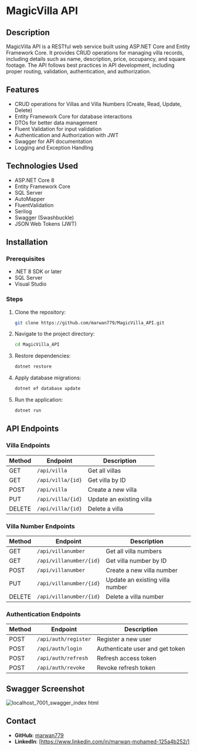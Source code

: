 # MagicVilla API

## Description
MagicVilla API is a RESTful web service built using ASP.NET Core and Entity Framework Core. It provides CRUD operations for managing villa records, including details such as name, description, price, occupancy, and square footage. The API follows best practices in API development, including proper routing, validation, authentication, and authorization.

## Features
- CRUD operations for Villas and Villa Numbers (Create, Read, Update, Delete)
- Entity Framework Core for database interactions
- DTOs for better data management
- Fluent Validation for input validation
- Authentication and Authorization with JWT
- Swagger for API documentation
- Logging and Exception Handling

## Technologies Used
- ASP.NET Core 8
- Entity Framework Core
- SQL Server
- AutoMapper
- FluentValidation
- Serilog
- Swagger (Swashbuckle)
- JSON Web Tokens (JWT)

## Installation

### Prerequisites
- .NET 8 SDK or later
- SQL Server
- Visual Studio

### Steps
1. Clone the repository:
   ```sh
   git clone https://github.com/marwan779/MagicVilla_API.git
   ```
2. Navigate to the project directory:
   ```sh
   cd MagicVilla_API
   ```
3. Restore dependencies:
   ```sh
   dotnet restore
   ```
4. Apply database migrations:
   ```sh
   dotnet ef database update
   ```
5. Run the application:
   ```sh
   dotnet run
   ```


## API Endpoints

### Villa Endpoints
| Method | Endpoint | Description |
|--------|---------|-------------|
| GET    | `/api/villa` | Get all villas |
| GET    | `/api/villa/{id}` | Get villa by ID |
| POST   | `/api/villa` | Create a new villa |
| PUT    | `/api/villa/{id}` | Update an existing villa |
| DELETE | `/api/villa/{id}` | Delete a villa |

### Villa Number Endpoints
| Method | Endpoint | Description |
|--------|---------|-------------|
| GET    | `/api/villanumber` | Get all villa numbers |
| GET    | `/api/villanumber/{id}` | Get villa number by ID |
| POST   | `/api/villanumber` | Create a new villa number |
| PUT    | `/api/villanumber/{id}` | Update an existing villa number |
| DELETE | `/api/villanumber/{id}` | Delete a villa number |

### Authentication Endpoints
| Method | Endpoint | Description |
|--------|---------|-------------|
| POST   | `/api/auth/register` | Register a new user |
| POST   | `/api/auth/login` | Authenticate user and get token |
| POST   | `/api/auth/refresh` | Refresh access token |
| POST   | `/api/auth/revoke` | Revoke refresh token |

## Swagger Screenshot
![localhost_7001_swagger_index html](https://github.com/user-attachments/assets/2f74d13e-651c-4f1b-88b0-3eb2fa184351)

## Contact
- **GitHub**: [marwan779](https://github.com/marwan779)
- **LinkedIn**: [https://www.linkedin.com/in/marwan-mohamed-125a4b252/]

